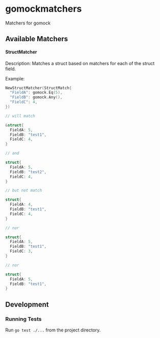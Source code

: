 # gomockmatchers
Matchers for gomock

## Available Matchers

#### StructMatcher
Description: Matches a struct based on matchers for each of the struct field.

Example:
```go
NewStructMatcher(StructMatch{
  "FieldA": gomock.Eq(5),
  "FieldB": gomock.Any(),
  "FieldC": 4,
})

// will match

&struct{
  FieldA: 5,
  FieldB: "test1",
  FieldC: 4,
}

// and

struct{
  FieldA: 5,
  FieldB: "test2",
  FieldC: 4,
}

// but not match

struct{
  FieldA: 4,
  FieldB: "test1",
  FieldC: 4,
}

// nor

struct{
  FieldA: 5,
  FieldB: "test1",
  FieldC: 3,
}

// nor

struct{
  FieldA: 5,
  FieldB: "test1",
}
```

## Development

### Running Tests
Run `go test ./...` from the project directory.